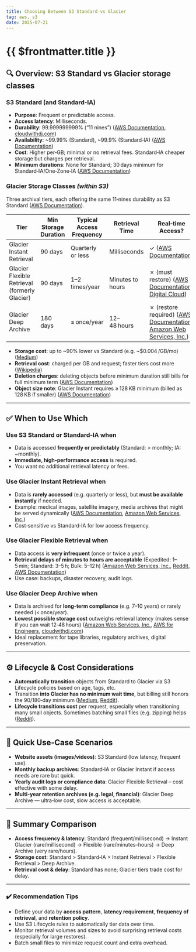 ```yaml
---
title: Choosing Between S3 Standard vs Glacier
tag: aws, s3
date: 2025-07-21
---
```


# {{ $frontmatter.title }}

## 🔍 Overview: S3 Standard vs Glacier storage classes

### **S3 Standard (and Standard‑IA)**

* **Purpose**: Frequent or predictable access.
* **Access latency**: Milliseconds.
* **Durability**: 99.999999999% (“11 nines”) ([AWS Documentation][1], [cloudwithdj.com][2])
* **Availability**: \~99.99% (Standard), \~99.9% (Standard‑IA) ([AWS Documentation][1])
* **Cost**: Higher per‑GB; minimal or no retrieval fees. Standard‑IA cheaper storage but charges per retrieval.
* **Minimum durations**: None for Standard; 30 days minimum for Standard‑IA/One‑Zone‑IA ([AWS Documentation][1])

### **Glacier Storage Classes** *(within S3)*

Three archival tiers, each offering the same 11‑nines durability as S3 Standard ([AWS Documentation][3]).

| Tier                                          | Min Storage Duration | Typical Access Frequency | Retrieval Time   | Real‑time Access?                                                             |
| --------------------------------------------- | -------------------- | ------------------------ | ---------------- | ----------------------------------------------------------------------------- |
| Glacier Instant Retrieval                     | 90 days              | Quarterly or less        | Milliseconds     | ✓ ([AWS Documentation][3])                                                    |
| Glacier Flexible Retrieval (formerly Glacier) | 90 days              | 1–2 times/year           | Minutes to hours | ✗ (must restore) ([AWS Documentation][3], [Digital Cloud][4])                 |
| Glacier Deep Archive                          | 180 days             | ≤ once/year              | 12–48 hours      | ✗ (restore required) ([AWS Documentation][3], [Amazon Web Services, Inc.][5]) |

* **Storage cost**: up to \~90% lower vs Standard (e.g. \~\$0.004 /GB/mo) ([Medium][6])
* **Retrieval cost**: charged per GB and request; faster tiers cost more ([Wikipedia][7])
* **Deletion charges**: deleting objects before minimum duration still bills for full minimum term ([AWS Documentation][3])
* **Object size note**: Glacier Instant requires ≥ 128 KB minimum (billed as 128 KB if smaller) ([AWS Documentation][3])

---

## ✅ When to Use Which

### Use **S3 Standard** or **Standard‑IA** when

* Data is accessed **frequently or predictably** (Standard: > monthly; IA: \~monthly).
* **Immediate, high‑performance access** is required.
* You want no additional retrieval latency or fees.

### Use **Glacier Instant Retrieval** when

* Data is **rarely accessed** (e.g. quarterly or less), but **must be available instantly** if needed.
* Example: medical images, satellite imagery, media archives that might be served dynamically ([AWS Documentation][1], [Amazon Web Services, Inc.][8])
* Cost‑sensitive vs Standard‑IA for low access frequency.

### Use **Glacier Flexible Retrieval** when

* Data access is **very infrequent** (once or twice a year).
* **Retrieval delays of minutes to hours are acceptable** (Expedited: 1–5 min; Standard: 3–5 h; Bulk: 5–12 h) ([Amazon Web Services, Inc.][8], [Reddit][9], [AWS Documentation][3])
* Use case: backups, disaster recovery, audit logs.

### Use **Glacier Deep Archive** when

* Data is archived for **long-term compliance** (e.g. 7–10 years) or rarely needed (< once/year).
* **Lowest possible storage cost** outweighs retrieval latency (makes sense if you can wait 12‑48 hours) ([Amazon Web Services, Inc.][5], [AWS for Engineers][10], [cloudwithdj.com][2])
* Ideal replacement for tape libraries, regulatory archives, digital preservation.

---

## ⚙️ Lifecycle & Cost Considerations

* **Automatically transition** objects from Standard to Glacier via S3 Lifecycle policies based on age, tags, etc.
* Transition **into Glacier has no minimum wait time**, but billing still honors the 90/180‑day minimum ([Medium][11], [Reddit][12]).
* **Lifecycle transitions cost** per request, especially when transitioning many small objects. Sometimes batching small files (e.g. zipping) helps ([Reddit][13]).

---

## 🧠 Quick Use‑Case Scenarios

* **Website assets (images/videos)**: S3 Standard (low latency, frequent use).
* **Monthly backup archives**: Standard‑IA or Glacier Instant if access needs are rare but quick.
* **Yearly audit logs or compliance data**: Glacier Flexible Retrieval – cost effective with some delay.
* **Multi-year retention archives (e.g. legal, financial)**: Glacier Deep Archive — ultra‑low cost, slow access is acceptable.

---

## 🧩 Summary Comparison

* **Access frequency & latency**: Standard (frequent/millisecond) → Instant Glacier (rare/millisecond) → Flexible (rare/minutes–hours) → Deep Archive (very rare/hours).
* **Storage cost**: Standard > Standard‑IA > Instant Retrieval > Flexible Retrieval > Deep Archive.
* **Retrieval cost & delay**: Standard has none; Glacier tiers trade cost for delay.

---

### ✔️ Recommendation Tips

* Define your data by **access pattern**, **latency requirement**, **frequency of retrieval**, and **retention policy**.
* Use S3 Lifecycle rules to automatically tier data over time.
* Monitor retrieval volumes and sizes to avoid surprising retrieval costs (especially for large restores).
* Batch small files to minimize request count and extra overhead.

[1]: https://docs.aws.amazon.com/AmazonS3/latest/userguide/storage-class-intro.html "Understanding and managing Amazon S3 storage classes - Amazon Simple Storage Service"
[2]: https://cloudwithdj.com/s3-glacier-vs-s3-standard-choosing-the-right-storage-class-for-your-data/ "S3 Glacier VS S3 Standard: Choosing the Right Storage Class for Your Data – Cloud with DJ"
[3]: https://docs.aws.amazon.com/AmazonS3/latest/userguide/glacier-storage-classes.html "Understanding S3 Glacier storage classes for long-term data storage - Amazon Simple Storage Service"
[4]: https://digitalcloud.training/amazon-s3-and-glacier/ "Amazon S3 and Glacier | AWS Cheat Sheet"
[5]: https://aws.amazon.com/s3/storage-classes// "Object Storage Classes – Amazon S3"
[6]: https://medium.com/%40christopheradamson253/introduction-to-aws-s3-glacier-archiving-data-in-the-cloud-3ac456db4259 "Introduction to AWS S3 Glacier: Archiving Data in the Cloud | by Christopher Adamson | Medium"
[7]: https://en.wikipedia.org/wiki/Amazon_S3_Glacier "Amazon S3 Glacier"
[8]: https://aws.amazon.com/s3/storage-classes/glacier/ "Secure archive storage – Amazon S3 Glacier storage classes – AWS"
[9]: https://www.reddit.com/r/aws/comments/p780wd "Is S3 glacier right option for my use case of storing 15TB of data?"
[10]: https://awsforengineers.com/blog/aws-s3-getting-started-understanding-storage-classes/ "AWS S3 Getting Started: Understanding Storage Classes"
[11]: https://medium.com/analytics-vidhya/amazon-s3-storage-classes-d77de43df23d "Amazon Web Service S3 Storage Classes | by Ankit Gupta | Analytics Vidhya | Medium"
[12]: https://www.reddit.com/r/AWSCertifications/comments/1f9f42f "S3 to Glacier question"
[13]: https://www.reddit.com/r/aws/comments/rylpxq "Reduced S3 costs by 60% with S3 Glacier Instant Retrieval storage class"
